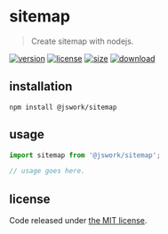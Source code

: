 # sitemap
> Create sitemap with nodejs.

[![version][version-image]][version-url]
[![license][license-image]][license-url]
[![size][size-image]][size-url]
[![download][download-image]][download-url]

## installation
```shell
npm install @jswork/sitemap
```

## usage
```js
import sitemap from '@jswork/sitemap';

// usage goes here.
```

## license
Code released under [the MIT license](https://github.com/afeiship/sitemap/blob/master/LICENSE.txt).

[version-image]: https://img.shields.io/npm/v/@jswork/sitemap
[version-url]: https://npmjs.org/package/@jswork/sitemap

[license-image]: https://img.shields.io/npm/l/@jswork/sitemap
[license-url]: https://github.com/afeiship/sitemap/blob/master/LICENSE.txt

[size-image]: https://img.shields.io/bundlephobia/minzip/@jswork/sitemap
[size-url]: https://github.com/afeiship/sitemap/blob/master/dist/sitemap.min.js

[download-image]: https://img.shields.io/npm/dm/@jswork/sitemap
[download-url]: https://www.npmjs.com/package/@jswork/sitemap
